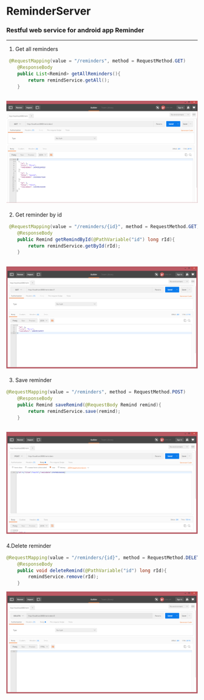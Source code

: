 # ReminderServer
### Restful web service for android app Reminder
----------------------------------------------------------------------
1. Get all reminders

```java
 @RequestMapping(value = "/reminders", method = RequestMethod.GET)
    @ResponseBody
    public List<Remind> getAllReminders(){
        return remindService.getAll();
    }
```
![get_all.png](/images/get_all.png)
----------------------------------------------------------------------------

2. Get reminder by id

```java
 @RequestMapping(value = "/reminders/{id}", method = RequestMethod.GET)
    @ResponseBody
    public Remind getRemindById(@PathVariable("id") long rId){
        return remindService.getById(rId);
    }
```
![get_by_id.png](/images/get_by_id.png)
-----------------------------------------------------------------------------

3. Save reminder
```java
@RequestMapping(value = "/reminders", method = RequestMethod.POST)
    @ResponseBody
    public Remind saveRemind(@RequestBody Remind remind){
        return remindService.save(remind);
    }
```
![save.png](/images/save.png)
-----------------------------------------------------------------------------

4.Delete reminder
```java
@RequestMapping(value = "/reminders/{id}", method = RequestMethod.DELETE)
    @ResponseBody
    public void deleteRemind(@PathVariable("id") long rId){
        remindService.remove(rId);
    }
```
![delete.png](/images/delete.png)

